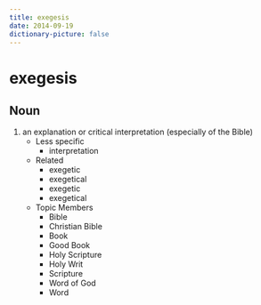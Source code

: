 ```yaml
---
title: exegesis
date: 2014-09-19
dictionary-picture: false
---
```


# exegesis


## Noun

1. an explanation or critical interpretation (especially of the Bible)
	- Less specific
		- interpretation
	- Related
		- exegetic
		- exegetical
		- exegetic
		- exegetical
	- Topic Members
		- Bible
		- Christian Bible
		- Book
		- Good Book
		- Holy Scripture
		- Holy Writ
		- Scripture
		- Word of God
		- Word
